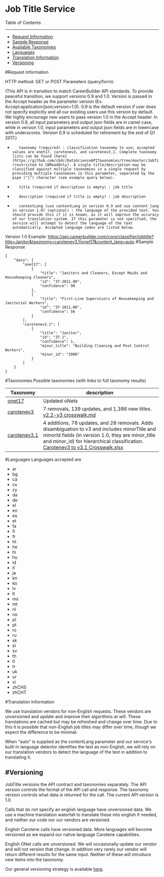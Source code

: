 Job Title Service
=============

Table of Contents
_________
- [Request Information](#request-information)
- [Sample Response](#sample-response)
- [Available Taxonomies](#taxonomies)
- [Languages](#languages)
- [Translation Information](#translation-information)
- [Versioning](#versioning)



#Request Information


HTTP method: GET or POST
Parameters (query/form):

(This API is in transition to match CareerBuilder API standards. To provide peaceful transition, we support versions 0.9 and 1.0. Version is passed in the Accept header as the parameter version (Ex. Accept:application/json;version=1.0). 0.9 is the default version if user does not specify explicitly and all our existing users use this version by default. We highly encourage new users to pass version 1.0 in the Accept header. In version 0.9, all input parameters and output json fields are in camel case, while in version 1.0, input parameters and output json fields are in lowercase with underscores. Version 0.9 is scheduled for retirement by the end of Q1 2017.)
-        taxonomy (required) : classification taxonomy to use; accepted values are onet17, carotenev3, and carotenev3_1. Complete taxonomy lists can be found [here](https://github.com/cbdr/DataScienceAPITaxonomies/tree/master/JobTitle) (restricted to CBReadOnly). A single title/description may be classified against multiple taxonomies in a single request by providing multiple taxonomies in this parameter, separated by the pipe ("|") character (see example query below).
-        title (required if description is empty) : job title
-        description (required if title is empty) : job description
-        contentLang (use contentLang in version 0.9 and use content_lang in version 1.0) (optional) : the language of the provided text. You should provide this if it is known, as it will improve the accuracy of our translation system. If this parameter is not specified, the service will attempt to detect the language of the text automatically. Accepted language codes are listed below.

Version 1.0 Example: https://api.careerbuilder.com/core/classifier/jobtitle?title=Janitor&taxonomy=carotenev3.1|onet17&content_lang=auto
#Sample Response
```
{
    "data": {
        "onet17": [
            {
                "title": "Janitors and Cleaners, Except Maids and Housekeeping Cleaners",
                "id": "37-2011.00",
                "confidence": 90
            },
            {
                "title": "First-Line Supervisors of Housekeeping and Janitorial Workers",
                "id": "37-1011.00",
                "confidence": 56
            }
        ],
        "carotenev3.1": [
            {
                "title": "Janitor",
                "id": "37.1",
                "confidence": 1,
                "minor_title": "Building Cleaning and Pest Control Workers",
                "minor_id": "2000"
            }
        ]
    }
}
```

#Taxonomies
Possible taxonomies (with links to full taxonomy results)

| Taxonomy | description |
|----------|--------------|
| [onet17](https://github.com/cbdr/DataScienceAPITaxonomies/blob/master/JobTitle/oNet17.md) | Updated oNets |
| [carotenev3](https://github.com/cbdr/DataScienceAPITaxonomies/blob/master/JobTitle/CaroteneV3.md) | 7 removals, 139 updates, and 1,386 new titles.  [v2.2-v3 crosswalk.md](https://github.com/cbdr/DataScienceAPITaxonomies/blob/master/JobTitle/CaroteneV2_2ToV3CrossWalk.md)|
| [carotenev3.1](https://github.com/cbdr/DataScienceAPITaxonomies/blob/master/JobTitle/CaroteneV3.1.csv) | 4 additions, 78 updates, and 28 removals. Adds disambiguation to v3 and includes minorTitle and minorId fields (in version 1.0, they are minor_title and minor_id) for hierarchical classification. [Carotenev3 to v3.1 Crosswalk.xlsx](https://github.com/cbdr/DataScienceAPITaxonomies/blob/master/JobTitle/Carotenev3%20to%20v3.1%20Crosswalk.xlsx) |

#Languages
Languages accepted are 
* ar
* bg
* ca
* cs
* cy
* da
* de
* el
* en
* es
* et
* fa
* fi
* fr
* ht
* he
* hi
* hu
* id
* it
* ja
* kn
* ko
* lv
* lt
* ms
* mt
* nl
* no
* pl
* pt
* ro
* ru
* sk
* sl
* sv
* th
* tl
* tr
* uk
* ur
* vi
* zhCHS
* zhCHT

#Translation Information

We use translation vendors for non-English requests. These vendors are unversioned and update and improve their algorithms at will. These translations are cached but may be refreshed and change over time. Due to this it is possible that non-English job titles may differ over time, though we expect the difference to be minimal.

When "auto" is supplied as the contentLang parameter and our service's built-in language detector identifies the text as non-English, we will rely on our translation vendors to detect the language of the text in addition to translating it.

#Versioning
-----------
JobTitle versions the API contract and taxonomies separately.  The API version controls the format of the API call and response.  The taxonomy version controls what data is returned for the call.  The current API version is 1.0.

Calls that do not specify an english language have unversioned data.  We use a machine translation waterfall to translate these into english if needed, and neither our code nor our vendors are versioned.

English Carotene calls have versioned data.  More languages will become versioned as we expand our native language Carotene capabilities.

English ONet calls are unversioned.  We will occasionally update our vendor and will not version that change.  In addition very rarely our vendor will return different results for the same input.  Neither of these will introduce new items into the taxonomy.

Our general versioning strategy is available [here](/Versioning.md).

